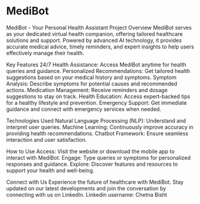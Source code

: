 # MediBot
MediBot - Your Personal Health Assistant
Project Overview
MediBot serves as your dedicated virtual health companion, offering tailored healthcare solutions and support. 
Powered by advanced AI technology, it provides accurate medical advice, timely reminders, and expert insights to help users effectively manage their health.

Key Features
24/7 Health Assistance: Access MediBot anytime for health queries and guidance. 
Personalized Recommendations: Get tailored health suggestions based on your medical history and symptoms. 
Symptom Analysis: Describe symptoms for potential causes and recommended actions. 
Medication Management: Receive reminders and dosage suggestions to stay on track. 
Health Education: Access expert-backed tips for a healthy lifestyle and prevention. 
Emergency Support: Get immediate guidance and connect with emergency services when needed.

Technologies Used
Natural Language Processing (NLP): Understand and interpret user queries. 
Machine Learning: Continuously improve accuracy in providing health recommendations. 
Chatbot Framework: Ensure seamless interaction and user satisfaction.

How to Use
Access: Visit the website or download the mobile app to interact with MediBot. 
Engage: Type queries or symptoms for personalized responses and guidance. 
Explore: Discover features and resources to support your health and well-being.

Connect with Us
Experience the future of healthcare with MediBot. 
Stay updated on our latest developments and join the conversation by connecting with us on LinkedIn. 
Linkedin username: Chetna Bisht
